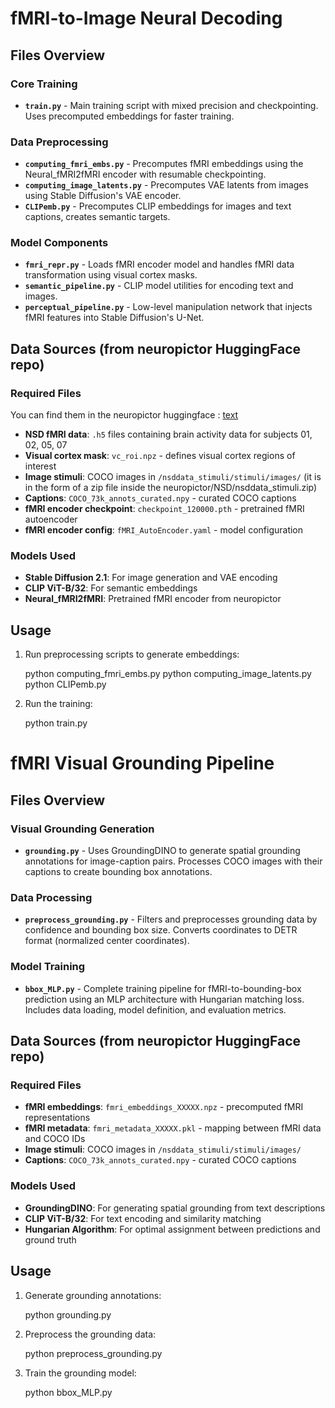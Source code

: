 # fMRI-to-Image Neural Decoding

## Files Overview

### Core Training
- **`train.py`** - Main training script with mixed precision and checkpointing. Uses precomputed embeddings for faster training.

### Data Preprocessing
- **`computing_fmri_embs.py`** - Precomputes fMRI embeddings using the Neural_fMRI2fMRI encoder with resumable checkpointing.
- **`computing_image_latents.py`** - Precomputes VAE latents from images using Stable Diffusion's VAE encoder.
- **`CLIPemb.py`** - Precomputes CLIP embeddings for images and text captions, creates semantic targets.

### Model Components
- **`fmri_repr.py`** - Loads fMRI encoder model and handles fMRI data transformation using visual cortex masks.
- **`semantic_pipeline.py`** - CLIP model utilities for encoding text and images.
- **`perceptual_pipeline.py`** - Low-level manipulation network that injects fMRI features into Stable Diffusion's U-Net.

## Data Sources (from neuropictor HuggingFace repo)

### Required Files
You can find them in the neuropictor huggingface : [text](https://huggingface.co/Fudan-fMRI/neuropictor/tree/main)
- **NSD fMRI data**: `.h5` files containing brain activity data for subjects 01, 02, 05, 07
- **Visual cortex mask**: `vc_roi.npz` - defines visual cortex regions of interest
- **Image stimuli**: COCO images in `/nsddata_stimuli/stimuli/images/` (it is in the form of a zip file inside the neuropictor/NSD/nsddata_stimuli.zip)
- **Captions**: `COCO_73k_annots_curated.npy` - curated COCO captions
- **fMRI encoder checkpoint**: `checkpoint_120000.pth` - pretrained fMRI autoencoder
- **fMRI encoder config**: `fMRI_AutoEncoder.yaml` - model configuration

### Models Used
- **Stable Diffusion 2.1**: For image generation and VAE encoding
- **CLIP ViT-B/32**: For semantic embeddings
- **Neural_fMRI2fMRI**: Pretrained fMRI encoder from neuropictor

## Usage

1. Run preprocessing scripts to generate embeddings:
   
   python computing_fmri_embs.py
   python computing_image_latents.py  
   python CLIPemb.py

2. Run the training:

    python train.py

# fMRI Visual Grounding Pipeline

## Files Overview

### Visual Grounding Generation
- **`grounding.py`** - Uses GroundingDINO to generate spatial grounding annotations for image-caption pairs. Processes COCO images with their captions to create bounding box annotations.

### Data Processing
- **`preprocess_grounding.py`** - Filters and preprocesses grounding data by confidence and bounding box size. Converts coordinates to DETR format (normalized center coordinates).

### Model Training
- **`bbox_MLP.py`** - Complete training pipeline for fMRI-to-bounding-box prediction using an MLP architecture with Hungarian matching loss. Includes data loading, model definition, and evaluation metrics.

## Data Sources (from neuropictor HuggingFace repo)

### Required Files
- **fMRI embeddings**: `fmri_embeddings_XXXXX.npz` - precomputed fMRI representations
- **fMRI metadata**: `fmri_metadata_XXXXX.pkl` - mapping between fMRI data and COCO IDs
- **Image stimuli**: COCO images in `/nsddata_stimuli/stimuli/images/`
- **Captions**: `COCO_73k_annots_curated.npy` - curated COCO captions

### Models Used
- **GroundingDINO**: For generating spatial grounding from text descriptions
- **CLIP ViT-B/32**: For text encoding and similarity matching
- **Hungarian Algorithm**: For optimal assignment between predictions and ground truth

## Usage

1. Generate grounding annotations:

   python grounding.py

2. Preprocess the grounding data:

   python preprocess_grounding.py

3. Train the grounding model:

   python bbox_MLP.py